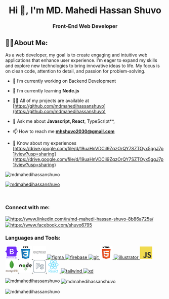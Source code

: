 <h1 align="center">Hi 👋, I'm MD. Mahedi Hassan Shuvo</h1>
<h3 align="center">Front-End Web Developer</h3>

<h2 align="left">🙎‍♂️About Me:</h2>
As a web developer, my goal is to create engaging and intuitive web applications that enhance user
experience. I’m eager to expand my skills and explore new technologies to bring
innovative ideas to life. My focus is on clean code, attention to detail, and passion for problem-solving.

- 🔭 I’m currently working on Backend Development

- 🌱 I’m currently learning **Node.js**

- 👨‍💻 All of my projects are available at [https://github.com/mdmahedihassanshuvo](https://github.com/mdmahedihassanshuvo)

- 💬 Ask me about **Javascript, React**, TypeScript**,

- 📫 How to reach me **mhshuvo2030@gmail.com**

- 📄 Know about my experiences [https://drive.google.com/file/d/19uaHnVDCil9ZqzOrQY7SZTOyx5ggJ7p1/view?usp=sharing](https://drive.google.com/file/d/19uaHnVDCil9ZqzOrQY7SZTOyx5ggJ7p1/view?usp=sharing)

<p align="left"> <img src="https://komarev.com/ghpvc/?username=mdmahedihassanshuvo&label=Profile%20views&color=0e75b6&style=flat" alt="mdmahedihassanshuvo" /> </p>

<p align="left"> <a href="https://github.com/ryo-ma/github-profile-trophy"><img src="https://github-profile-trophy.vercel.app/?username=mdmahedihassanshuvo" alt="mdmahedihassanshuvo" /></a> </p>

<p align="left"> <a href="https://twitter.com/" target="blank"><img src="https://img.shields.io/twitter/follow/?logo=twitter&style=for-the-badge" alt="" /></a> </p>

<h3 align="left">Connect with me:</h3>
<p align="left">
<a href="https://linkedin.com/in/https://www.linkedin.com/in/md-mahedi-hassan-shuvo-8b86a725a/" target="blank"><img align="center" src="https://raw.githubusercontent.com/rahuldkjain/github-profile-readme-generator/master/src/images/icons/Social/linked-in-alt.svg" alt="https://www.linkedin.com/in/md-mahedi-hassan-shuvo-8b86a725a/" height="30" width="40" /></a>
<a href="https://fb.com/https://www.facebook.com/shuvo6795" target="blank"><img align="center" src="https://raw.githubusercontent.com/rahuldkjain/github-profile-readme-generator/master/src/images/icons/Social/facebook.svg" alt="https://www.facebook.com/shuvo6795" height="30" width="40" /></a>
</p>

<h3 align="left">Languages and Tools:</h3>
<p align="left"> <a href="https://getbootstrap.com" target="_blank" rel="noreferrer"> <img src="https://raw.githubusercontent.com/devicons/devicon/master/icons/bootstrap/bootstrap-plain-wordmark.svg" alt="bootstrap" width="40" height="40"/> </a> <a href="https://www.w3schools.com/css/" target="_blank" rel="noreferrer"> <img src="https://raw.githubusercontent.com/devicons/devicon/master/icons/css3/css3-original-wordmark.svg" alt="css3" width="40" height="40"/> </a> <a href="https://expressjs.com" target="_blank" rel="noreferrer"> <img src="https://raw.githubusercontent.com/devicons/devicon/master/icons/express/express-original-wordmark.svg" alt="express" width="40" height="40"/> </a> <a href="https://www.figma.com/" target="_blank" rel="noreferrer"> <img src="https://www.vectorlogo.zone/logos/figma/figma-icon.svg" alt="figma" width="40" height="40"/> </a> <a href="https://firebase.google.com/" target="_blank" rel="noreferrer"> <img src="https://www.vectorlogo.zone/logos/firebase/firebase-icon.svg" alt="firebase" width="40" height="40"/> </a> <a href="https://git-scm.com/" target="_blank" rel="noreferrer"> <img src="https://www.vectorlogo.zone/logos/git-scm/git-scm-icon.svg" alt="git" width="40" height="40"/> </a> <a href="https://www.w3.org/html/" target="_blank" rel="noreferrer"> <img src="https://raw.githubusercontent.com/devicons/devicon/master/icons/html5/html5-original-wordmark.svg" alt="html5" width="40" height="40"/> </a> <a href="https://www.adobe.com/in/products/illustrator.html" target="_blank" rel="noreferrer"> <img src="https://www.vectorlogo.zone/logos/adobe_illustrator/adobe_illustrator-icon.svg" alt="illustrator" width="40" height="40"/> </a> <a href="https://developer.mozilla.org/en-US/docs/Web/JavaScript" target="_blank" rel="noreferrer"> <img src="https://raw.githubusercontent.com/devicons/devicon/master/icons/javascript/javascript-original.svg" alt="javascript" width="40" height="40"/> </a> <a href="https://www.mongodb.com/" target="_blank" rel="noreferrer"> <img src="https://raw.githubusercontent.com/devicons/devicon/master/icons/mongodb/mongodb-original-wordmark.svg" alt="mongodb" width="40" height="40"/> </a> <a href="https://nodejs.org" target="_blank" rel="noreferrer"> <img src="https://raw.githubusercontent.com/devicons/devicon/master/icons/nodejs/nodejs-original-wordmark.svg" alt="nodejs" width="40" height="40"/> </a> <a href="https://www.photoshop.com/en" target="_blank" rel="noreferrer"> <img src="https://raw.githubusercontent.com/devicons/devicon/master/icons/photoshop/photoshop-line.svg" alt="photoshop" width="40" height="40"/> </a> <a href="https://reactjs.org/" target="_blank" rel="noreferrer"> <img src="https://raw.githubusercontent.com/devicons/devicon/master/icons/react/react-original-wordmark.svg" alt="react" width="40" height="40"/> </a> <a href="https://tailwindcss.com/" target="_blank" rel="noreferrer"> <img src="https://www.vectorlogo.zone/logos/tailwindcss/tailwindcss-icon.svg" alt="tailwind" width="40" height="40"/> </a> <a href="https://www.adobe.com/products/xd.html" target="_blank" rel="noreferrer"> <img src="https://cdn.worldvectorlogo.com/logos/adobe-xd.svg" alt="xd" width="40" height="40"/> </a> </p>


<p><img align="left" src="https://github-readme-stats.vercel.app/api/top-langs?username=mdmahedihassanshuvo&show_icons=true&locale=en&layout=compact" alt="mdmahedihassanshuvo" /></p>

<p>&nbsp;<img align="center" src="https://github-readme-stats.vercel.app/api?username=mdmahedihassanshuvo&show_icons=true&locale=en" alt="mdmahedihassanshuvo" /></p>

<p><img align="center" src="https://github-readme-streak-stats.herokuapp.com/?user=mdmahedihassanshuvo&" alt="mdmahedihassanshuvo" /></p>
